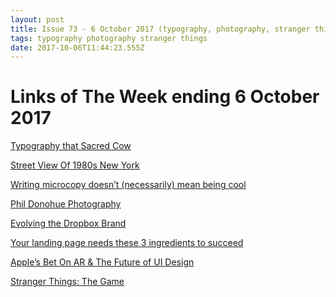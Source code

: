 ```yaml
---
layout: post
title: Issue 73 - 6 October 2017 (typography, photography, stranger things)
tags: typography photography stranger things
date: 2017-10-06T11:44:23.555Z
---
```

# Links of The Week ending 6 October 2017

<a href="https://medium.muz.li/typography-that-sacred-cow-ea7a5909ca70" target="_blank">Typography that Sacred Cow</a>

<a href="http://80s.nyc/" target="_blank">Street View Of 1980s New York</a>

<a href="https://blog.prototypr.io/writing-microcopy-doesnt-necessarily-mean-being-cool-49109d636f7c" target="_blank">Writing microcopy doesn’t (necessarily) mean being cool</a>

<a href="https://phdonohue.tumblr.com/" target="_blank">Phil Donohue Photography</a> 

<a href="https://dropbox.design/" target="_blank">Evolving the Dropbox Brand</a>

<a href="https://www.youtube.com/watch?v=roMpTWmhD6k" target="_blank">Your landing page needs these 3 ingredients to succeed</a>

<a href="https://medium.com/iotforall/apples-bet-on-ar-the-future-of-ui-design-f2f119033fea" target="_blank">Apple’s Bet On AR & The Future of UI Design</a>

<a href="https://www.youtube.com/watch?v=OthEKbkPftk" target="_blank">Stranger Things: The Game</a>